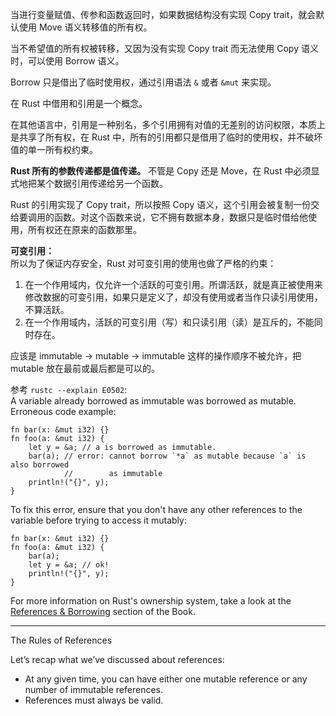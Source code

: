 当进行变量赋值、传参和函数返回时，如果数据结构没有实现 Copy trait，就会默认使用 Move 语义转移值的所有权。

当不希望值的所有权被转移，又因为没有实现 Copy trait 而无法使用 Copy 语义时，可以使用 Borrow 语义。

Borrow 只是借出了临时使用权，通过引用语法 `&` 或者 `&mut` 来实现。

在 Rust 中借用和引用是一个概念。

在其他语言中，引用是一种别名，多个引用拥有对值的无差别的访问权限，本质上是共享了所有权，在 Rust 中，所有的引用都只是借用了临时的使用权，并不破坏值的单一所有权约束。

**Rust 所有的参数传递都是值传递。** 不管是 Copy 还是 Move，在 Rust 中必须显式地把某个数据引用传递给另一个函数。

Rust 的引用实现了 Copy trait，所以按照 Copy 语义，这个引用会被复制一份交给要调用的函数。对这个函数来说，它不拥有数据本身，数据只是临时借给他使用，所有权还在原来的函数那里。

**可变引用：**  
所以为了保证内存安全，Rust 对可变引用的使用也做了严格的约束：  
1. 在一个作用域内，仅允许一个活跃的可变引用。所谓活跃，就是真正被使用来修改数据的可变引用，如果只是定义了，却没有使用或者当作只读引用使用，不算活跃。  
2. 在一个作用域内，活跃的可变引用（写）和只读引用（读）是互斥的，不能同时存在。
 
应该是 immutable -> mutable -> immutable 这样的操作顺序不被允许，把 mutable 放在最前或最后都是可以的。

参考 `rustc --explain E0502`:  
A variable already borrowed as immutable was borrowed as mutable.  
Erroneous code example:

```
fn bar(x: &mut i32) {}
fn foo(a: &mut i32) {
    let y = &a; // a is borrowed as immutable.
    bar(a); // error: cannot borrow `*a` as mutable because `a` is also borrowed
            //        as immutable
    println!("{}", y);
}
```

To fix this error, ensure that you don't have any other references to the
variable before trying to access it mutably:

```
fn bar(x: &mut i32) {}
fn foo(a: &mut i32) {
    bar(a);
    let y = &a; // ok!
    println!("{}", y);
}
```

For more information on Rust's ownership system, take a look at the [References & Borrowing][references-and-borrowing] section of the Book.

[references-and-borrowing]: https://doc.rust-lang.org/book/ch04-02-references-and-borrowing.html

---

The Rules of References  

Let’s recap what we’ve discussed about references:

- At any given time, you can have either one mutable reference or any number of immutable   references.
- References must always be valid.  